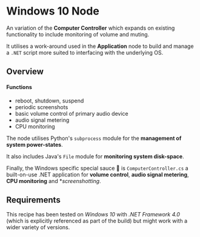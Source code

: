 # Windows 10 Node

An variation of the **Computer Controller** which expands on existing functionality to include monitoring of volume and muting.

It utilises a work-around used in the **Application** node to build and manage a `.NET` script more suited to interfacing with the underlying OS.

## Overview

#### Functions
- reboot, shutdown, suspend
- periodic screenshots
- basic volume control of primary audio device
- audio signal metering
- CPU monitoring

The node utilises Python's `subprocess` module for the **management of system power-states**.

It also includes Java's `File` module for **monitoring system disk-space**.

Finally, the Windows specific special sauce 🍲 is `ComputerController.cs` a built-on-use .NET application for **volume control**, **audio signal metering**, **CPU monitoring** and **screenshotting*.

## Requirements

This recipe has been tested on *Windows 10* with *.NET Framework 4.0* (which is explicitly referenced as part of the build) but might work with a wider variety of versions.